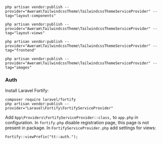     php artisan vendor:publish --provider="Aweram\TailwindcssTheme\TailwindcssThemeServiceProvider" --tag="layout-components"

    php artisan vendor:publish --provider="Aweram\TailwindcssTheme\TailwindcssThemeServiceProvider" --tag="layout-views"

    php artisan vendor:publish --provider="Aweram\TailwindcssTheme\TailwindcssThemeServiceProvider" --tag="frontend"

    php artisan vendor:publish --provider="Aweram\TailwindcssTheme\TailwindcssThemeServiceProvider" --tag="images"

### Auth

Install Laravel Fortify:
    
    composer require laravel/fortify
    php artisan vendor:publish --provider="Laravel\Fortify\FortifyServiceProvider"

Add `App\Providers\FortifyServiceProvider::class,` to `app.php` in configuration. In `fortify.php` disable registration page, this page is not present in package. In `FortifyServiceProvider.php` add settings for views:

    Fortify::viewPrefix("tt::auth.");
